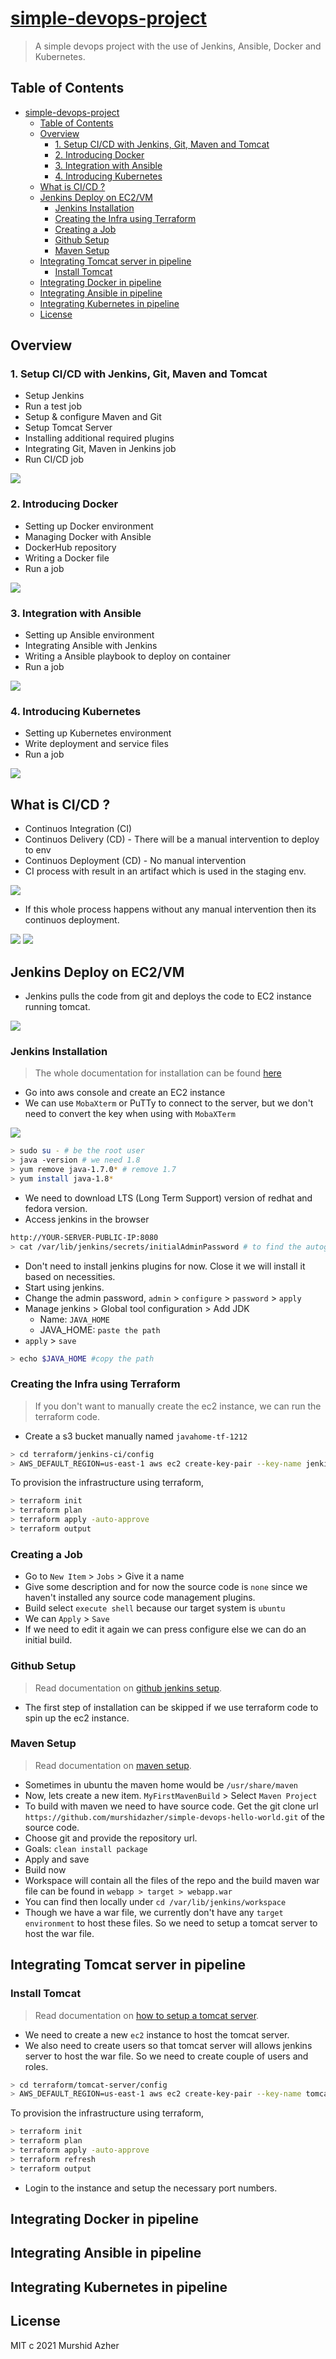 # [simple-devops-project]()

> A simple devops project with the use of Jenkins, Ansible, Docker and Kubernetes.

## Table of Contents

- [simple-devops-project](#simple-devops-project)
  - [Table of Contents](#table-of-contents)
  - [Overview](#overview)
    - [1. Setup CI/CD with Jenkins, Git, Maven and Tomcat](#1-setup-cicd-with-jenkins-git-maven-and-tomcat)
    - [2. Introducing Docker](#2-introducing-docker)
    - [3. Integration with Ansible](#3-integration-with-ansible)
    - [4. Introducing Kubernetes](#4-introducing-kubernetes)
  - [What is CI/CD ?](#what-is-cicd-)
  - [Jenkins Deploy on EC2/VM](#jenkins-deploy-on-ec2vm)
    - [Jenkins Installation](#jenkins-installation)
    - [Creating the Infra using Terraform](#creating-the-infra-using-terraform)
    - [Creating a Job](#creating-a-job)
    - [Github Setup](#github-setup)
    - [Maven Setup](#maven-setup)
  - [Integrating Tomcat server in pipeline](#integrating-tomcat-server-in-pipeline)
    - [Install Tomcat](#install-tomcat)
  - [Integrating Docker in pipeline](#integrating-docker-in-pipeline)
  - [Integrating Ansible in pipeline](#integrating-ansible-in-pipeline)
  - [Integrating Kubernetes in pipeline](#integrating-kubernetes-in-pipeline)
  - [License](#license)

## Overview

### 1. Setup CI/CD with Jenkins, Git, Maven and Tomcat

- Setup Jenkins
- Run a test job
- Setup & configure Maven and Git
- Setup Tomcat Server
- Installing additional required plugins
- Integrating Git, Maven in Jenkins job
- Run CI/CD job

<img src="./docs/1.png"/>

### 2. Introducing Docker

- Setting up Docker environment
- Managing Docker with Ansible
- DockerHub repository
- Writing a Docker file
- Run a job

<img src="./docs/2.png"/>

### 3. Integration with Ansible

- Setting up Ansible environment
- Integrating Ansible with Jenkins
- Writing a Ansible playbook to deploy on container
- Run a job

<img src="./docs/3.png"/>

### 4. Introducing Kubernetes

- Setting up Kubernetes environment
- Write deployment and service files
- Run a job

<img src="./docs/4.png"/>

## What is CI/CD ?

- Continuos Integration (CI)
- Continuos Delivery (CD) - There will be a manual intervention to deploy to env
- Continuos Deployment (CD) - No manual intervention
- CI process with result in an artifact which is used in the staging env.

<img src="./docs/5.png"/>

- If this whole process happens without any manual intervention then its continuos deployment.
  
<img src="./docs/6.png"/>
<img src="./docs/7.png"/>

## Jenkins Deploy on EC2/VM

- Jenkins pulls the code from git and deploys the code to EC2 instance running tomcat.

<img src="./docs/9.png"/>

### Jenkins Installation

> The whole documentation for installation can be found [here](jenkins/01.jenkins_installation.MD)

- Go into aws console and create an EC2 instance
- We can use `MobaXterm` or PuTTy to connect to the server, but we don't need to convert the key when using with `MobaXTerm`

<img src="./docs/8.png"/>

```sh
> sudo su - # be the root user
> java -version # we need 1.8
> yum remove java-1.7.0* # remove 1.7
> yum install java-1.8*
```

- We need to download LTS (Long Term Support) version of redhat and fedora version.
- Access jenkins in the browser

```sh
http://YOUR-SERVER-PUBLIC-IP:8080
> cat /var/lib/jenkins/secrets/initialAdminPassword # to find the autogenerated password
```

- Don't need to install jenkins plugins for now. Close it we will install it based on necessities.
- Start using jenkins.
- Change the admin password, `admin` > `configure` > `password` > `apply` 
- Manage jenkins > Global tool configuration > Add JDK
  - Name: `JAVA_HOME`
  - JAVA_HOME: `paste the path`
- `apply` > `save`

```sh
> echo $JAVA_HOME #copy the path
```

### Creating the Infra using Terraform

> If you don't want to manually create the ec2 instance, we can run the terraform code.

- Create a s3 bucket manually named `javahome-tf-1212`

```sh
> cd terraform/jenkins-ci/config
> AWS_DEFAULT_REGION=us-east-1 aws ec2 create-key-pair --key-name jenkins --query 'KeyMaterial' --output text > jenkins.pem
```

To provision the infrastructure using terraform,

```sh
> terraform init
> terraform plan 
> terraform apply -auto-approve
> terraform output
```

### Creating a Job

- Go to `New Item` > `Jobs` > Give it a name
- Give some description and for now the source code is `none` since we haven't installed any source code management plugins.
- Build select `execute shell` because our target system is `ubuntu`
- We can `Apply` > `Save`
- If we need to edit it again we can press configure else we can do an initial build.

### Github Setup

> Read documentation on [github jenkins setup](./notes/jenkins/Git_plugin_install.MD).

- The first step of installation can be skipped if we use terraform code to spin up the ec2 instance.

### Maven Setup

> Read documentation on [maven setup](./notes/jenkins/maven_install.MD).

- Sometimes in ubuntu the maven home would be `/usr/share/maven`
- Now, lets create a new item. `MyFirstMavenBuild` > Select `Maven Project`
- To build with maven we need to have source code. Get the git clone url `https://github.com/murshidazher/simple-devops-hello-world.git` of the source code.
- Choose git and provide the repository url.
- Goals: `clean install package`
- Apply and save
- Build now
- Workspace will contain all the files of the repo and the build maven war file can be found in `webapp > target > webapp.war`
- You can find then locally under `cd /var/lib/jenkins/workspace`
- Though we have a war file, we currently don't have any `target environment` to host these files. So we need to setup a tomcat server to host the war file.

## Integrating Tomcat server in pipeline

### Install Tomcat

> Read documentation on [how to setup a tomcat server](./notes/tomcat/01.tomcat_installation.MD).

- We need to create a new `ec2` instance to host the tomcat server.
- We also need to create users so that tomcat server will allows jenkins server to host the war file. So we need to create couple of users and roles.

```sh
> cd terraform/tomcat-server/config
> AWS_DEFAULT_REGION=us-east-1 aws ec2 create-key-pair --key-name tomcat --query 'KeyMaterial' --output text > tomcat.pem
```

To provision the infrastructure using terraform,

```sh
> terraform init
> terraform plan 
> terraform apply -auto-approve
> terraform refresh
> terraform output
```

- Login to the instance and setup the necessary port numbers.

## Integrating Docker in pipeline

## Integrating Ansible in pipeline

## Integrating Kubernetes in pipeline

## License

MIT c 2021 Murshid Azher
